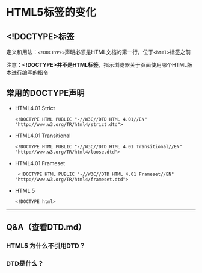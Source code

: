 # HTML5标签的变化

## <!DOCTYPE>标签

定义和用法：`<!DOCTYPE>`声明必须是HTML文档的第一行，位于`<html>`标签之前

注意：**<!DOCTYPE>并不是HTML标签**，指示浏览器关于页面使用哪个HTML版本进行编写的指令

## 常用的DOCTYPE声明

* HTML4.01 Strict

    `<!DOCTYPE HTML PUBLIC "-//W3C//DTD HTML 4.01//EN" "http://www.w3.org/TR/html4/strict.dtd">`

* HTML4.01 Transitional

    `<!DOCTYPE HTML PUBLIC "-//W3C//DTD HTML 4.01 Transitional//EN" "http://www.w3.org/TR/html4/loose.dtd">`

* HTML4.01 Frameset

    ` <!DOCTYPE HTML PUBLIC "-//W3C//DTD HTML 4.01 Frameset//EN"
    "http://www.w3.org/TR/html4/frameset.dtd">`

* HTML 5

    `<!DOCTYPE html>`

******

## Q&A（查看DTD.md）

### HTML5 为什么不引用DTD？

### DTD是什么？